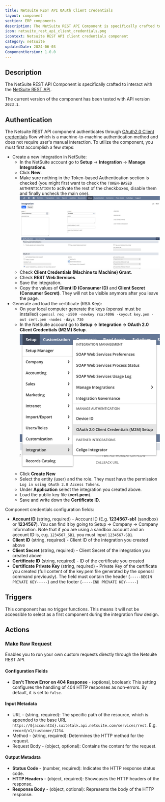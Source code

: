 ```yaml
---
title: Netsuite REST API OAuth Client Credentials
layout: component
section: ERP components
description: The NetSuite REST API Component is specifically crafted to interact with the NetSuite REST API.
icon: netsuite_rest_api_client_credentials.png
icontext: Netsuite REST API client credentials component
category: netsuite
updatedDate: 2024-06-03
ComponentVersion: 1.0.0
---
```



## Description

The NetSuite REST API Component is specifically crafted to interact with the [NetSuite REST API](https://system.netsuite.com/help/helpcenter/en_US/APIs/REST_API_Browser/record/v1/2023.1/index.html).

The current version of the component has been tested with API version `2023.1`.

## Authentication

The Netsuite REST API component authenticates through [OAuth2.0 Client credentials](https://docs.oracle.com/en/cloud/saas/netsuite/ns-online-help/section_162730264820.html) flow which is a machine-to-machine authentication method and does not require user's manual interaction. To utilize the component, you must first accomplish a few steps:
- Create a new integration in NetSuite:
  - In the NetSuite account go to **Setup** -> **Integration** -> **Manage Integrations**.
  - Click **New**.
  - Make sure nothing in the Token-based Authentication section is checked (you might first want to check the `TOKEN-BASED AUTHENTICATION` to activate the rest of the checkboxes, disable them and finally uncheck the main one).
  ![Integration Setup](img/Integration_setup.png)
  - Check **Client Credentials (Machine to Machine) Grant**.
  - Check **REST Web Services**.
  - Save the integration.
  - Copy the values of **Client ID (Consumer ID)** and **Client Secret (Consumer Secret)**. They will not be visible anymore after you leave the page.
- Generate and load the certificate (RSA Key):
  - On your local computer generate the keys (openssl must be installed) `openssl req -x509 -newkey rsa:4096 -keyout key.pem -out cert.pem -nodes -days 730`
  - In the NetSuite account go to **Setup -> Integration -> OAuth 2.0 Client Credentials (M2M) Setup**.
  ![Integration OAuth](img/Integration_oauth.png)
  - Click **Create New**
  - Select the entity (user) and the role. They must have the permission `Log in using OAuth 2.0 Access Tokens`.
  - Under **Application** select the integration you created above.
  - Load the public key file (**cert.pem**).
  - Save and write down the **Certificate ID**.

Component credentials configuration fields:

- **Account ID** (string, required) - Account ID (E.g. **1234567-sb1** (sandbox) or **1234567**). You can find it by going to Setup -> Company -> Company Information. Note that if you are using a sandbox account and an account ID is, e.g. `1234567_SB1`, you must input `1234567-SB1`.
- **Client ID** (string, required) - Client ID of the integration you created above
- **Client Secret** (string, required) - Client Secret of the integration you created above
- **Certificate ID** (string, required) - ID of the certificate you created
- **Certificate Private Key** (string, required) - Private Key of the certificate you created (full content of the key.pem file generated by the openssl command previously). The field must contain the header (`-----BEGIN PRIVATE KEY-----`) and the footer (`-----END PRIVATE KEY-----`)

## Triggers

This component has no trigger functions. This means it will not be accessible to select as a first component during the integration flow design.

## Actions

### Make Raw Request
Enables you to run your own custom requests directly through the Netsuite REST API.

#### Configuration Fields
- **Don't Throw Error on 404 Response** - (optional, boolean): This setting configures the handling of 404 HTTP responses as non-errors. By default, it is set to `false`.
#### Input Metadata
- URL - (string, required): The specific path of the resource, which is appended to the base URL `https://${accountId}.suitetalk.api.netsuite.com/services/rest`. E.g. `record/v1/customer/1234`.
- Method - (string, required): Determines the HTTP method for the request.
- Request Body - (object, optional): Contains the content for the request.
#### Output Metadata
- **Status Code** - (number, required): Indicates the HTTP response status code.
- **HTTP Headers** - (object, required): Showcases the HTTP headers of the response.
- **Response Body** - (object, optional): Represents the body of the HTTP response.
